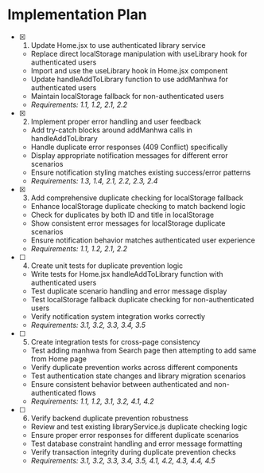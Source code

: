 # Implementation Plan

- [x] 1. Update Home.jsx to use authenticated library service

  - Replace direct localStorage manipulation with useLibrary hook for authenticated users
  - Import and use the useLibrary hook in Home.jsx component
  - Update handleAddToLibrary function to use addManhwa for authenticated users
  - Maintain localStorage fallback for non-authenticated users
  - _Requirements: 1.1, 1.2, 2.1, 2.2_

- [x] 2. Implement proper error handling and user feedback

  - Add try-catch blocks around addManhwa calls in handleAddToLibrary
  - Handle duplicate error responses (409 Conflict) specifically
  - Display appropriate notification messages for different error scenarios
  - Ensure notification styling matches existing success/error patterns
  - _Requirements: 1.3, 1.4, 2.1, 2.2, 2.3, 2.4_

- [x] 3. Add comprehensive duplicate checking for localStorage fallback

  - Enhance localStorage duplicate checking to match backend logic
  - Check for duplicates by both ID and title in localStorage
  - Show consistent error messages for localStorage duplicate scenarios
  - Ensure notification behavior matches authenticated user experience
  - _Requirements: 1.1, 1.2, 2.1, 2.2_

- [ ] 4. Create unit tests for duplicate prevention logic

  - Write tests for Home.jsx handleAddToLibrary function with authenticated users
  - Test duplicate scenario handling and error message display
  - Test localStorage fallback duplicate checking for non-authenticated users
  - Verify notification system integration works correctly
  - _Requirements: 3.1, 3.2, 3.3, 3.4, 3.5_

- [ ] 5. Create integration tests for cross-page consistency

  - Test adding manhwa from Search page then attempting to add same from Home page
  - Verify duplicate prevention works across different components
  - Test authentication state changes and library migration scenarios
  - Ensure consistent behavior between authenticated and non-authenticated flows
  - _Requirements: 1.1, 1.2, 3.1, 3.2, 4.1, 4.2_

- [ ] 6. Verify backend duplicate prevention robustness
  - Review and test existing libraryService.js duplicate checking logic
  - Ensure proper error responses for different duplicate scenarios
  - Test database constraint handling and error message formatting
  - Verify transaction integrity during duplicate prevention checks
  - _Requirements: 3.1, 3.2, 3.3, 3.4, 3.5, 4.1, 4.2, 4.3, 4.4, 4.5_

